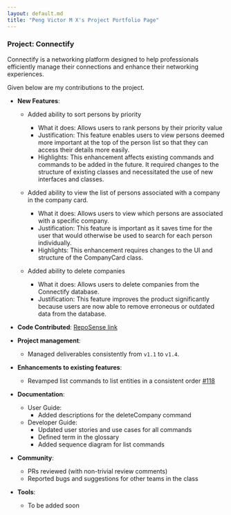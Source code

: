 ```yaml
---
layout: default.md
title: "Peng Victor M X's Project Portfolio Page"
---
```


### Project: Connectify
Connectify is a networking platform designed to help professionals efficiently manage their connections and enhance their networking experiences.

Given below are my contributions to the project.

* **New Features**:
    * Added ability to sort persons by priority
        * What it does: Allows users to rank persons by their priority value
        * Justification: This feature enables users to view persons deemed more important at the top of the person list so that they can access their details more easily.
        * Highlights: This enhancement affects existing commands and commands to be added in the future. It required changes to the structure of existing classes and necessitated the use of new interfaces and classes.

    * Added ability to view the list of persons associated with a company in the company card.
        * What it does: Allows users to view which persons are associated with a specific company.
        * Justification: This feature is important as it saves time for the user that would otherwise be used to search for each person individually.
        * Highlights: This enhancement requires changes to the UI and structure of the CompanyCard class.

    * Added ability to delete companies
        * What it does: Allows users to delete companies from the Connectify database.
        * Justification: This feature improves the product significantly because users are now able to remove erroneous or outdated data from the database.
    
* **Code Contributed**: [RepoSense link](https://nus-cs2103-ay2324s1.github.io/tp-dashboard/?search=victorpengmx&sort=groupTitle&sortWithin=title&timeframe=commit&mergegroup=&groupSelect=groupByRepos&breakdown=true&checkedFileTypes=docs~functional-code~test-code&since=2023-09-22&tabOpen=true&tabType=authorship&tabAuthor=victorpengmx&tabRepo=AY2324S1-CS2103T-T15-4%2Ftp%5Bmaster%5D&authorshipIsMergeGroup=false&authorshipFileTypes=docs~functional-code~test-code&authorshipIsBinaryFileTypeChecked=false&authorshipIsIgnoredFilesChecked=false)

* **Project management**:
    * Managed deliverables consistently from `v1.1` to `v1.4`.

* **Enhancements to existing features**:
    * Revamped list commands to list entities in a consistent order [\#118](https://github.com/AY2324S1-CS2103T-T15-4/tp/pull/118)

* **Documentation**:
    * User Guide:
        * Added descriptions for the deleteCompany command
    * Developer Guide:
        * Updated user stories and use cases for all commands
        * Defined term in the glossary
        * Added sequence diagram for list commands

* **Community**:
    * PRs reviewed (with non-trivial review comments)
    * Reported bugs and suggestions for other teams in the class

* **Tools**:
    * To be added soon
